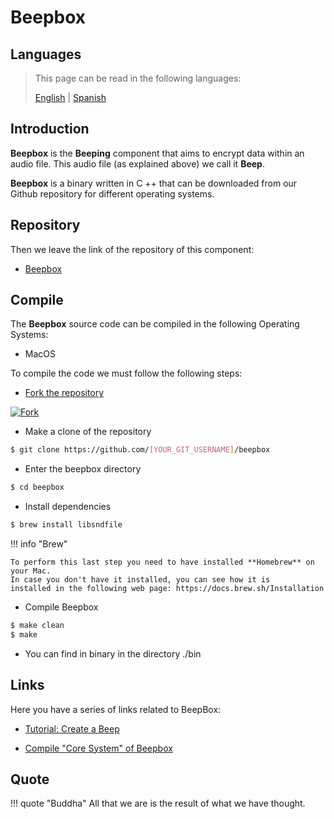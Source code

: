 # Beepbox

## Languages

> This page can be read in the following languages:
>  
> [English](https://docs.beeping.io/components/beepbox/) | [Spanish](https://docs-es.beeping.io/components/beepbox/)

## Introduction

**Beepbox** is the **Beeping** component that aims to encrypt data within an audio file. This audio file (as explained above) we call it **Beep**.

**Beepbox** is a binary written in C ++ that can be downloaded from our Github repository for different operating systems.

## Repository

Then we leave the link of the repository of this component:

* [Beepbox](https://github.com/beeping-io/beepbox)

## Compile

The **Beepbox** source code can be compiled in the following Operating Systems:

- MacOS

To compile the code we must follow the following steps:

- [Fork the repository](https://github.com/beeping-io/beepbox)

[![Fork](/assets/images/shoots/beepbox-fork.jpg)](/assets/images/shoots/beepbox-fork.jpg)

- Make a clone of the repository

``` bash
$ git clone https://github.com/[YOUR_GIT_USERNAME]/beepbox
```

- Enter the beepbox directory

``` bash
$ cd beepbox
```

- Install dependencies

``` bash
$ brew install libsndfile
```

!!! info "Brew"

    To perform this last step you need to have installed **Homebrew** on your Mac. 
    In case you don't have it installed, you can see how it is 
    installed in the following web page: https://docs.brew.sh/Installation

- Compile Beepbox

``` bash
$ make clean
$ make
```

- You can find in binary in the directory ./bin

## Links

Here you have a series of links related to BeepBox:

- [Tutorial: Create a Beep](/tutorials/beeps/)

- [Compile "Core System" of Beepbox](/components/core/)

## Quote

!!! quote "Buddha"
    All that we are is the result of what we have thought.
